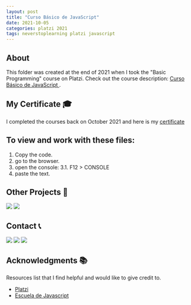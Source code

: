 ```yaml
---
layout: post
title: "Curso Básico de JavaScript"
date: 2021-10-05
categories: platzi 2021
tags: neverstoplearning platzi javascript
---
```


<!-- ABOUT THE PROJECT -->

## About

This folder was created at the end of 2021 when I took the "Basic Programming" course on Platzi. Check out the course description: [Curso Básico de JavaScript
](https://platzi.com/cursos/basico-javascript/).

<!-- CERTIFICATE -->

## My Certificate 🎓

I completed the courses back on October 2021 and here is my [certificate](https://platzi.com/p/1diazdev/curso/1814-course/diploma/detalle/)

## To view and work with these files:

1. Copy the code.
2. go to the browser.
3. open the console:
   3.1. F12 > CONSOLE
4. paste the text.

## Other Projects 🚀

[![](https://img.shields.io/badge/Platzi_Repos-121f3d?style=for-the-badge&logo=Platzi&logoColor=98CA3F)](#)
[![](https://img.shields.io/badge/2021-222?style=for-the-badge)](https://github.com/JuanPabloDiaz/platzi/tree/main/2021)

<!-- CONTACT -->

## Contact 📞

[![](https://img.shields.io/badge/@1diazdev-fff?style=for-the-badge&logo=linkedin&logoColor=0A66C2)](https://www.linkedin.com/in/1diazdev/)
[![](https://img.shields.io/badge/@1diazdev-fff?style=for-the-badge&logo=Twitter&logoColor=1DA1F2)](https://www.twitter.com/JuanDiaz_427)
[![](https://img.shields.io/badge/Gmail-fff?style=for-the-badge&logo=gmail&logoColor=EA4335)](mailto:juan.diaz93@hotmail.com)

## Acknowledgments 📚

Resources list that I find helpful and would like to give credit to.

- [Platzi](https://www.platzi.com/)
- [Escuela de Javascript](https://platzi.com/escuela-javascript/)
